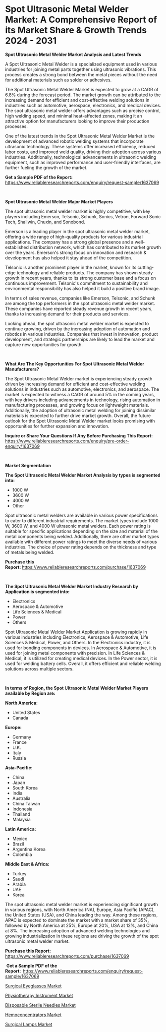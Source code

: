 <p><h1>Spot Ultrasonic Metal Welder Market: A Comprehensive Report of its Market Share & Growth Trends 2024 - 2031</h1></p><p><strong>Spot Ultrasonic Metal Welder Market Analysis and Latest Trends</strong></p>
<p><p>A Spot Ultrasonic Metal Welder is a specialized equipment used in various industries for joining metal parts together using ultrasonic vibrations. This process creates a strong bond between the metal pieces without the need for additional materials such as solder or adhesives. </p><p>The Spot Ultrasonic Metal Welder Market is expected to grow at a CAGR of 6.8% during the forecast period. The market growth can be attributed to the increasing demand for efficient and cost-effective welding solutions in industries such as automotive, aerospace, electronics, and medical devices. The spot ultrasonic metal welder offers advantages such as precise control, high welding speed, and minimal heat-affected zones, making it an attractive option for manufacturers looking to improve their production processes.</p><p>One of the latest trends in the Spot Ultrasonic Metal Welder Market is the development of advanced robotic welding systems that incorporate ultrasonic technology. These systems offer increased efficiency, reduced labor costs, and improved weld quality, driving their adoption across various industries. Additionally, technological advancements in ultrasonic welding equipment, such as improved performance and user-friendly interfaces, are further fueling the growth of the market.</p></p>
<p><strong>Get a Sample PDF of the Report:&nbsp;</strong> <a href="https://www.reliableresearchreports.com/enquiry/request-sample/1637069">https://www.reliableresearchreports.com/enquiry/request-sample/1637069</a></p>
<p>&nbsp;</p>
<p><strong>Spot Ultrasonic Metal Welder Major Market Players</strong></p>
<p><p>The spot ultrasonic metal welder market is highly competitive, with key players including Emerson, Telsonic, Schunk, Sonics, Vetron, Forward Sonic Tech, Shallwin, Chuxin, and Sonobond. </p><p>Emerson is a leading player in the spot ultrasonic metal welder market, offering a wide range of high-quality products for various industrial applications. The company has a strong global presence and a well-established distribution network, which has contributed to its market growth over the years. Emerson's strong focus on innovation and research & development has also helped it stay ahead of the competition.</p><p>Telsonic is another prominent player in the market, known for its cutting-edge technology and reliable products. The company has shown steady growth in recent years, thanks to its strong customer base and a focus on continuous improvement. Telsonic's commitment to sustainability and environmental responsibility has also helped it build a positive brand image.</p><p>In terms of sales revenue, companies like Emerson, Telsonic, and Schunk are among the top performers in the spot ultrasonic metal welder market. These companies have reported steady revenue growth in recent years, thanks to increasing demand for their products and services.</p><p>Looking ahead, the spot ultrasonic metal welder market is expected to continue growing, driven by the increasing adoption of automation and robotics in various industries. Companies that invest in innovation, product development, and strategic partnerships are likely to lead the market and capture new opportunities for growth.</p></p>
<p>&nbsp;</p>
<p><strong>What Are The Key Opportunities For Spot Ultrasonic Metal Welder Manufacturers?</strong></p>
<p><p>The Spot Ultrasonic Metal Welder market is experiencing steady growth driven by increasing demand for efficient and cost-effective welding solutions in industries such as automotive, electronics, and aerospace. The market is expected to witness a CAGR of around 5% in the coming years, with key drivers including advancements in technology, rising automation in manufacturing processes, and growing focus on lightweight materials. Additionally, the adoption of ultrasonic metal welding for joining dissimilar materials is expected to further drive market growth. Overall, the future outlook for the Spot Ultrasonic Metal Welder market looks promising with opportunities for further expansion and innovation.</p></p>
<p><strong>Inquire or Share Your Questions If Any Before Purchasing This Report:</strong> <a href="https://www.reliableresearchreports.com/enquiry/pre-order-enquiry/1637069">https://www.reliableresearchreports.com/enquiry/pre-order-enquiry/1637069</a></p>
<p>&nbsp;</p>
<p><strong>Market Segmentation</strong></p>
<p><strong>The Spot Ultrasonic Metal Welder Market Analysis by types is segmented into:</strong></p>
<p><ul><li>1000 W</li><li>3600 W</li><li>4000 W</li><li>Other</li></ul></p>
<p><p>Spot ultrasonic metal welders are available in various power specifications to cater to different industrial requirements. The market types include 1000 W, 3600 W, and 4000 W ultrasonic metal welders. Each power rating is suitable for specific applications depending on the size and material of the metal components being welded. Additionally, there are other market types available with different power ratings to meet the diverse needs of various industries. The choice of power rating depends on the thickness and type of metals being welded.</p></p>
<p><strong>Purchase this Report:&nbsp;</strong><a href="https://www.reliableresearchreports.com/purchase/1637069">https://www.reliableresearchreports.com/purchase/1637069</a></p>
<p>&nbsp;</p>
<p><strong>The Spot Ultrasonic Metal Welder Market Industry Research by Application is segmented into:</strong></p>
<p><ul><li>Electronics</li><li>Aerospace & Automotive</li><li>Life Sciences & Medical</li><li>Power</li><li>Others</li></ul></p>
<p><p>Spot Ultrasonic Metal Welder Market Application is growing rapidly in various industries including Electronics, Aerospace & Automotive, Life Sciences & Medical, Power, and Others. In the Electronics industry, it is used for bonding components in devices. In Aerospace & Automotive, it is used for joining metal components with precision. In Life Sciences & Medical, it is utilized for creating medical devices. In the Power sector, it is used for welding battery cells. Overall, it offers efficient and reliable welding solutions across multiple sectors.</p></p>
<p>&nbsp;</p>
<p><strong>In terms of Region, the Spot Ultrasonic Metal Welder Market Players available by Region are:</strong></p>
<p>
    <p> <strong> North America: </strong>
        <ul>
            <li>United States</li>
            <li>Canada</li>
        </ul>
        </p> 
    <p> <strong> Europe: </strong>
        <ul>
            <li>Germany</li>
            <li>France</li>
            <li>U.K.</li>
            <li>Italy</li>
            <li>Russia</li>
        </ul>
        </p> 
    <p> <strong> Asia-Pacific: </strong>
        <ul>
            <li>China</li>
            <li>Japan</li>
            <li>South Korea</li>
            <li>India</li>
            <li>Australia</li>
            <li>China Taiwan</li>
            <li>Indonesia</li>
            <li>Thailand</li>
            <li>Malaysia</li>
        </ul>
        </p> 
    <p> <strong> Latin America: </strong>
        <ul>
            <li>Mexico</li>
            <li>Brazil</li>
            <li>Argentina Korea</li>
            <li>Colombia</li>
        </ul>
        </p> 
    <p> <strong> Middle East & Africa: </strong>
        <ul>
            <li>Turkey</li>
            <li>Saudi</li>
            <li>Arabia</li>
            <li>UAE</li>
            <li>Korea</li>
        </ul>
    </p>
    </p>
<p><p>The spot ultrasonic metal welder market is experiencing significant growth in various regions, with North America (NA), Europe, Asia Pacific (APAC), the United States (USA), and China leading the way. Among these regions, APAC is expected to dominate the market with a market share of 35%, followed by North America at 25%, Europe at 20%, USA at 12%, and China at 8%. The increasing adoption of advanced welding technologies and growing industrialization in these regions are driving the growth of the spot ultrasonic metal welder market.</p></p>
<p><strong>Purchase this Report: </strong><a href="https://www.reliableresearchreports.com/purchase/1637069">https://www.reliableresearchreports.com/purchase/1637069</a></p>
<p>&nbsp;<strong>Get a Sample PDF of the Report:&nbsp;&nbsp;</strong><a href="https://www.reliableresearchreports.com/enquiry/request-sample/1637069">https://www.reliableresearchreports.com/enquiry/request-sample/1637069</a></p>
<p><strong></strong></p>
<p><p><a href="https://medium.com/@myrticecole/analyzing-surgical-eyeglasses-market-global-industry-perspective-and-forecast-2024-to-2031-205dc34dc519">Surgical Eyeglasses Market</a></p><p><a href="https://medium.com/@marlonblick/physiotherapy-instrument-market-outlook-industry-overview-and-forecast-2024-to-2031-31ae7510a354">Physiotherapy Instrument Market</a></p><p><a href="https://medium.com/@marlonblick/disposable-sterile-needles-market-trends-forecast-and-competitive-analysis-to-2031-00b23003c603">Disposable Sterile Needles Market</a></p><p><a href="https://medium.com/@marlonblick/hemoconcentrators-market-size-cagr-trends-2024-2030-689712af3325">Hemoconcentrators Market</a></p><p><a href="https://medium.com/@myrticecole/surgical-lamps-market-analysis-its-cagr-market-segmentation-and-global-industry-overview-57790c181994">Surgical Lamps Market</a></p></p>